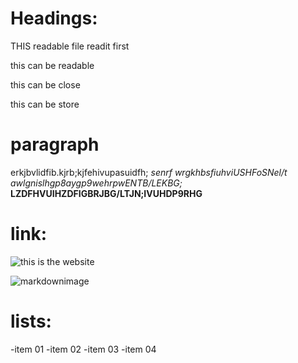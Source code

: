# Headings:

THIS readable file readit first

this can be readable

this can be close

this can be store

# paragraph 
erkjbvlidfib.kjrb;kjfehivupasuidfh;
*senrf wrgkhbsfiuhviUSHFoSNel/t awlgnislhgp8aygp9wehrpwENTB/LEKBG;*
**LZDFHVUIHZDFIGBRJBG/LTJN;IVUHDP9RHG**

# link:

![this is the website](https://yush.dev)

![markdownimage](https://upload.wikimedia.org/wikipedia/commons/4/48/Markdown-mark.svg)
# lists:

-item 01
-item 02
  -item 03
  -item 04
